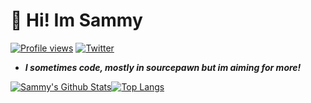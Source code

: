 # :wave: **Hi! Im Sammy**

[![Profile views](https://gpvc.arturio.dev/SammCheese)](https://github.com/SammCheese) [![Twitter](https://img.shields.io/twitter/follow/Samm_Cheese?style=social)](https://twitter.com/Samm_Cheese)

- ***I sometimes code, mostly in sourcepawn but im aiming for more!***


[![Sammy's Github Stats](https://github-readme-stats.vercel.app/api?username=SammCheese&show_icons=true)](https://github.com/anuraghazra/github-readme-stats)[![Top Langs](https://github-readme-stats.vercel.app/api/top-langs/?username=SammCheese&layout=compact)](https://github.com/anuraghazra/github-readme-stats) 

